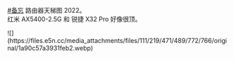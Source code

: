 <p><a href="https://e5n.cc/tags/%E5%A4%87%E5%BF%98" class="mention hashtag" rel="tag">#<span>备忘</span></a> 路由器天梯图 2022。<br />红米 AX5400-2.5G 和 锐捷 X32 Pro 好像很顶。</p>
![](https://files.e5n.cc/media_attachments/files/111/219/471/489/772/766/original/1a90c57a3931feb2.webp)